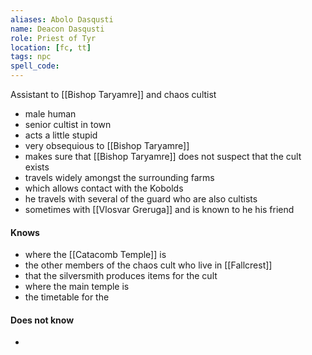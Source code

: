 ```yaml
---
aliases: Abolo Dasqusti
name: Deacon Dasqusti
role: Priest of Tyr
location: [fc, tt]
tags: npc
spell_code:
---
```


Assistant to [[Bishop Taryamre]] and chaos cultist

- male human
- senior cultist in town
- acts a little stupid
- very obsequious to [[Bishop Taryamre]]
- makes sure that [[Bishop Taryamre]] does not suspect that the cult exists
- travels widely amongst the surrounding farms
- which allows contact with the Kobolds
- he travels with several of the guard who are also cultists
- sometimes with [[Vlosvar Greruga]] and is known to he his friend

#### Knows
- where the [[Catacomb Temple]] is
- the other members of the chaos cult who live in [[Fallcrest]]
- that the silversmith produces items for the cult
- where the main temple is
- the timetable for the 
#### Does not know
- 